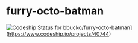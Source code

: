 furry-octo-batman
=================

![Codeship Status for bbucko/furry-octo-batman](https://www.codeship.io/projects/9a1e57c0-344f-0132-14ef-2ed00cd927bb/status)](https://www.codeship.io/projects/40744)
